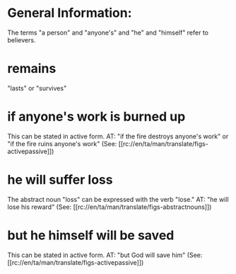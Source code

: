 # General Information:

The terms "a person" and "anyone's" and "he" and "himself" refer to believers.

# remains

"lasts" or "survives"

# if anyone's work is burned up

This can be stated in active form. AT: "if the fire destroys anyone's work" or "if the fire ruins anyone's work" (See: [[rc://en/ta/man/translate/figs-activepassive]])

# he will suffer loss

The abstract noun "loss" can be expressed with the verb "lose." AT: "he will lose his reward" (See: [[rc://en/ta/man/translate/figs-abstractnouns]])

# but he himself will be saved

This can be stated in active form. AT: "but God will save him" (See: [[rc://en/ta/man/translate/figs-activepassive]])